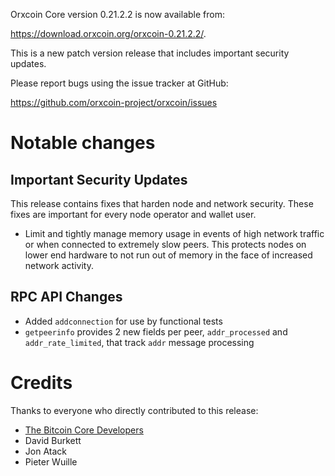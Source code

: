 Orxcoin Core version 0.21.2.2 is now available from:

 <https://download.orxcoin.org/orxcoin-0.21.2.2/>.

This is a new patch version release that includes important security updates.

Please report bugs using the issue tracker at GitHub:

  <https://github.com/orxcoin-project/orxcoin/issues>

Notable changes
===============

Important Security Updates
--------------------------

This release contains fixes that harden node and network security. These fixes are important for every node operator and wallet user.

- Limit and tightly manage memory usage in events of high network traffic or when connected to extremely slow peers.
This protects nodes on lower end hardware to not run out of memory in the face of increased network activity.

RPC API Changes
---------------

* Added `addconnection` for use by functional tests
* `getpeerinfo` provides 2 new fields per peer, `addr_processed` and `addr_rate_limited`, that track `addr` message processing


Credits
=======

Thanks to everyone who directly contributed to this release:

- [The Bitcoin Core Developers](https://github.com/bitcoin/bitcoin/tree/master/doc/release-notes)
- David Burkett
- Jon Atack
- Pieter Wuille